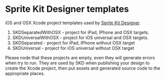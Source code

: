 Sprite Kit Designer templates
=============================

iOS and OSX Xcode project templates used by [Sprite Kit Designer](http://spritekitdesigner.com/ "Sprite Kit Designer").

1. SKDSeparatedWithOSX - project for iPad, IPhone and OSX targets.
2. SKDUniversalWithOSX - project for iOS universal and OSX targets.
3. SKDSeparated - project for iPad, IPhone without OSX target
4. SKDUniversal - project for iOS universal  without OSX target

Please node that these projects are empty, even they will generate errors when try to run. 
They are used by SKD when publishing your design to create the Xcode project, then put assets and generated source code to the appropriate places. 


